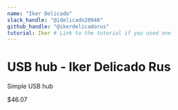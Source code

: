```yaml
---
name: "Iker Delicado"
slack_handle: "@idelicado20946"
github_handle: "@ikerdelicadorus"
tutorial: Iker # Link to the tutorial if you used one
---
```


# USB hub - Iker Delicado Rus 

<!-- Describe your board in 2-3 sentences. What are you making? What will it do? -->
Simple USB hub
<!-- How much is it going to cost? -->
$46.07 